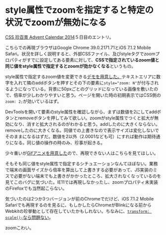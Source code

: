 # style属性でzoomを指定すると特定の状況でzoomが無効になる

[CSS 珍百景 Advent Calendar 2014](http://www.adventar.org/calendars/341)５日目のエントリ。

こちらでの再現ブラウザはGoogle Chrome 39.0.2171.71とiOS 7.1.2 Mobile Safari。状況を詳しく説明すると、外部CSSファイル、及びstyleタグでzoomプロパティがすでに設定してある要素に対して、<strong>CSSで指定されているzoom値と同じ値をstyle属性で指定するとzoomが効かなくなる</strong>というもの。

style属性で指定するzoom値を変更できる[デモを用意した。](/archives/attach-zoom-by-style-attribute-bug/use-zoom.html)テキストエリアに数字を入れて隣のaddボタンを押すとその下の要素に`style="zoom: N"`が付与されるようになっている。背景に50pxごとのグリッドになっている画像を敷いたので、倍率が少しわかりやすいと思う。ページを開いた時の初期表示ではCSS側の`zoom: 2;`が効いているはず。

DevToolsを開いて要素のstyle属性を確認しながら、まずは数値を2にしてaddボタンとremoveボタンを押してみて欲しい。zoomがstyle属性でつくと拡大が無効になり、消すと拡大されるのがわかると思う。addしたのに大きくならない。removeしたのに大きくなる。同値での上書きなので表示サイズは変化しないでそのままになるはずだ。数値を2以外（2.0001なども可）にすれば動作は期待通りになる。同じ値の操作の時のみ、珍事が起きる。

少々重いが[Gifアニメを用意した](/archives/attach-zoom-by-style-attribute-bug/use-zoom.gif)ので、再現できない人はこちらを見てほしい。

そもそも同じ値をstyle属性で指定するシチュエーションなんてほぼない。業務で端末の画面サイズから倍率を算出して上書きする必要があって、JS実装のミスで必要がない端末でも上書きがかかったところ、拡大されなくなっているのを見てこのバグに気づいた。IE11では再現しなかったし、zoomプロパティ未実装のFirefoxでも当然起こらない。

気づいたのは2つか3つバージョンが前のChromeでだけど、iOS 7.1.2 Mobile Safariでも再現するのを見るに、もしかしたらChromeがBlinkになる前からWebkitの珍挙動として存在していたかもしれない。ちなみに、[`transform: scale();`なら問題ない](/archives/attach-zoom-by-style-attribute-bug/use-scale.html)。

zoomこわい。
